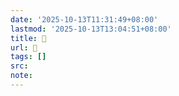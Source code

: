 ```yaml
---
date: '2025-10-13T11:31:49+08:00'
lastmod: '2025-10-13T13:04:51+08:00'
title: 󰪱
url: 󰪱
tags: []
src:
note:
---
```

